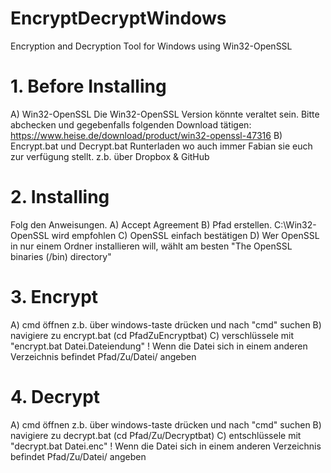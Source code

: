 # EncryptDecryptWindows
Encryption and Decryption Tool for Windows using Win32-OpenSSL

# 1. Before Installing
A) Win32-OpenSSL
Die Win32-OpenSSL Version könnte veraltet sein.
Bitte abchecken und gegebenfalls folgenden Download tätigen:
https://www.heise.de/download/product/win32-openssl-47316
B) Encrypt.bat und Decrypt.bat
Runterladen wo auch immer Fabian sie euch zur verfügung stellt. z.b. über Dropbox & GitHub

# 2. Installing
Folg den Anweisungen.
A) Accept Agreement
B) Pfad erstellen. C:\Win32-OpenSSL wird empfohlen
C) OpenSSL einfach bestätigen
D) Wer OpenSSL in nur einem Ordner installieren will, wählt am besten "The OpenSSL binaries (/bin) directory"

# 3. Encrypt
A) cmd öffnen z.b. über windows-taste drücken und nach "cmd" suchen
B) navigiere zu encrypt.bat (cd PfadZuEncryptbat)
C) verschlüssele mit "encrypt.bat Datei.Dateiendung"
! Wenn die Datei sich in einem anderen Verzeichnis befindet Pfad/Zu/Datei/ angeben

# 4. Decrypt
A) cmd öffnen z.b. über windows-taste drücken und nach "cmd" suchen
B) navigiere zu decrypt.bat (cd Pfad/Zu/Decryptbat)
C) entschlüssele mit "decrypt.bat Datei.enc"
! Wenn die Datei sich in einem anderen Verzeichnis befindet Pfad/Zu/Datei/ angeben
